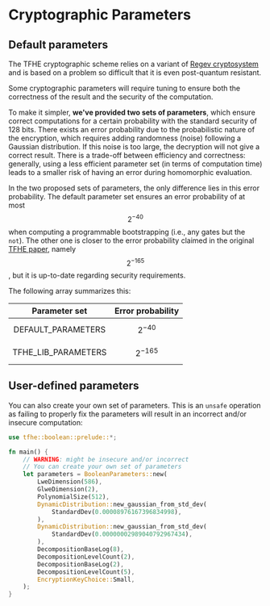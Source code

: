 # Cryptographic Parameters

## Default parameters

The TFHE cryptographic scheme relies on a variant of [Regev cryptosystem](https://cims.nyu.edu/\~regev/papers/lwesurvey.pdf) and is based on a problem so difficult that it is even post-quantum resistant.

Some cryptographic parameters will require tuning to ensure both the correctness of the result and the security of the computation.

To make it simpler, **we've provided two sets of parameters**, which ensure correct computations for a certain probability with the standard security of 128 bits. There exists an error probability due to the probabilistic nature of the encryption, which requires adding randomness (noise) following a Gaussian distribution. If this noise is too large, the decryption will not give a correct result. There is a trade-off between efficiency and correctness: generally, using a less efficient parameter set (in terms of computation time) leads to a smaller risk of having an error during homomorphic evaluation.

In the two proposed sets of parameters, the only difference lies in this error probability. The default parameter set ensures an error probability of at most $$2^{-40}$$ when computing a programmable bootstrapping (i.e., any gates but the `not`). The other one is closer to the error probability claimed in the original [TFHE paper](https://eprint.iacr.org/2018/421), namely $$2^{-165}$$, but it is up-to-date regarding security requirements.

The following array summarizes this:

|     Parameter set     | Error probability |
| :-------------------: | :---------------: |
|  DEFAULT\_PARAMETERS  |    $$2^{-40}$$    |
| TFHE\_LIB\_PARAMETERS |    $$2^{-165}$$   |

## User-defined parameters

You can also create your own set of parameters. This is an `unsafe` operation as failing to properly fix the parameters will result in an incorrect and/or insecure computation:

```rust
use tfhe::boolean::prelude::*;

fn main() {
    // WARNING: might be insecure and/or incorrect
    // You can create your own set of parameters
    let parameters = BooleanParameters::new(
        LweDimension(586),
        GlweDimension(2),
        PolynomialSize(512),
        DynamicDistribution::new_gaussian_from_std_dev(
            StandardDev(0.00008976167396834998),
        ),
        DynamicDistribution::new_gaussian_from_std_dev(
            StandardDev(0.00000002989040792967434),
        ),
        DecompositionBaseLog(8),
        DecompositionLevelCount(2),
        DecompositionBaseLog(2),
        DecompositionLevelCount(5),
        EncryptionKeyChoice::Small,
    );
}
```

